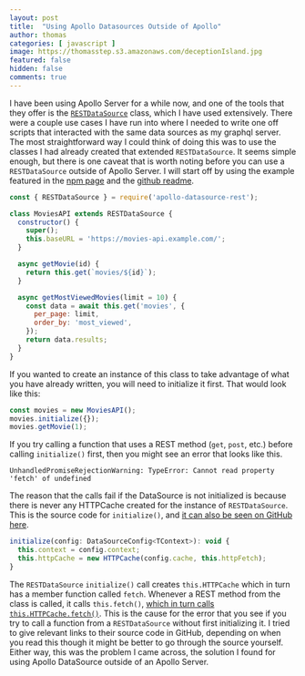 ```yaml
---
layout: post
title:  "Using Apollo Datasources Outside of Apollo"
author: thomas
categories: [ javascript ]
image: https://thomasstep.s3.amazonaws.com/deceptionIsland.jpg
featured: false
hidden: false
comments: true
---
```

I have been using Apollo Server for a while now, and one of the tools that they offer is the [`RESTDataSource`](https://www.npmjs.com/package/apollo-datasource-rest) class, which I have used extensively.
There were a couple use cases I have run into where I needed to write one off scripts that interacted with the same data sources as my graphql server.
The most straightforward way I could think of doing this was to use the classes I had already created that extended `RESTDataSource`.
It seems simple enough, but there is one caveat that is worth noting before you can use a `RESTDataSource` outside of Apollo Server.
I will start off by using the example featured in the [npm page](https://www.npmjs.com/package/apollo-datasource-rest) and the [github readme](https://github.com/apollographql/apollo-server/tree/master/packages/apollo-datasource-rest).

```javascript
const { RESTDataSource } = require('apollo-datasource-rest');

class MoviesAPI extends RESTDataSource {
  constructor() {
    super();
    this.baseURL = 'https://movies-api.example.com/';
  }

  async getMovie(id) {
    return this.get(`movies/${id}`);
  }

  async getMostViewedMovies(limit = 10) {
    const data = await this.get('movies', {
      per_page: limit,
      order_by: 'most_viewed',
    });
    return data.results;
  }
}
```

If you wanted to create an instance of this class to take advantage of what you have already written, you will need to initialize it first.
That would look like this:

```javascript
const movies = new MoviesAPI();
movies.initialize({});
movies.getMovie(1);
```

If you try calling a function that uses a REST method (`get`, `post`, etc.) before calling `initialize()` first, then you might see an error that looks like this.

```
UnhandledPromiseRejectionWarning: TypeError: Cannot read property 'fetch' of undefined
```

The reason that the calls fail if the DataSource is not initialized is because there is never any HTTPCache created for the instance of `RESTDataSource`.
This is the source code for `initialize()`, and [it can also be seen on GitHub here](https://github.com/apollographql/apollo-server/blob/02f1fb6498206ac7d8fdd5b1de7e509d483be5bf/packages/apollo-datasource-rest/src/RESTDataSource.ts#L58).

```javascript
initialize(config: DataSourceConfig<TContext>): void {
  this.context = config.context;
  this.httpCache = new HTTPCache(config.cache, this.httpFetch);
}
```

The `RESTDataSource` `initialize()` call creates `this.HTTPCache` which in turn has a member function called `fetch`.
Whenever a REST method from the class is called, it calls `this.fetch()`, [which in turn calls `this.HTTPCache.fetch()`](https://github.com/apollographql/apollo-server/blob/02f1fb6498206ac7d8fdd5b1de7e509d483be5bf/packages/apollo-datasource-rest/src/RESTDataSource.ts#L257).
This is the cause for the error that you see if you try to call a function from a `RESTDataSource` without first initializing it.
I tried to give relevant links to their source code in GitHub, depending on when you read this though it might be better to go through the source yourself.
Either way, this was the problem I came across, the solution I found for using Apollo DataSource outside of an Apollo Server.
